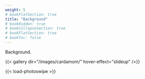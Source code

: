 ```yaml
---
weight: 5
# bookFlatSection: true
title: "Background"
# bookHidden: true
# bookCollapseSection: true
# bookFlatSection: true
# bookToc: false
---
```


Background.

{{< gallery dir="/images/cardamom/" hover-effect="slideup" />}}

{{< load-photoswipe >}}

<!-- https://github.com/liwenyip/hugo-easy-gallery -->